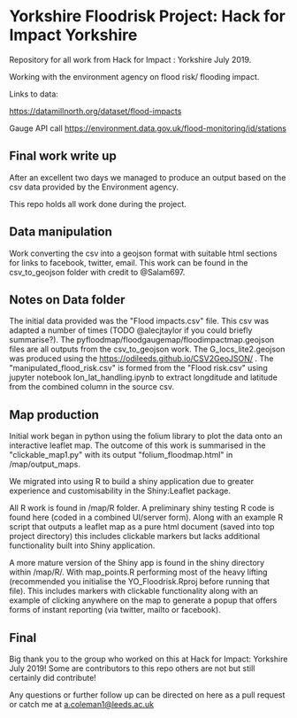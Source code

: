 # Yorkshire Floodrisk Project: Hack for Impact Yorkshire

Repository for all work from Hack for Impact : Yorkshire July 2019.

Working with the environment agency on flood risk/ flooding impact.

Links to data:

https://datamillnorth.org/dataset/flood-impacts

Gauge API call
https://environment.data.gov.uk/flood-monitoring/id/stations

## Final work write up

After an excellent two days we managed to produce an output based on the csv data provided by the Environment agency.

This repo holds all work done during the project.

## Data manipulation
Work converting the csv into a geojson format with suitable html sections for links to facebook, twitter, email. This work can be found in the csv_to_geojson folder with credit to @Salam697.

## Notes on Data folder

The initial data provided was the "Flood impacts.csv" file. This csv was adapted a number of times (TODO @alecjtaylor if you could briefly summarise?).
The pyfloodmap/floodgaugemap/floodimpactmap.geojson files are all outputs from the csv_to_geojson work.
The G_locs_lite2.geojson was produced using the https://odileeds.github.io/CSV2GeoJSON/ .
The "manipulated_flood_risk.csv" is formed from the "Flood risk.csv" using jupyter notebook lon_lat_handling.ipynb to extract longditude and latitude from the combined column in the source csv.

## Map production

Initial work began in python using the folium library to plot the data onto an interactive leaflet map. The outcome of this work is summarised in the "clickable_map1.py" with its output "folium_floodmap.html" in /map/output_maps.

We migrated into using R to build a shiny application due to greater experience and customisability in the Shiny:Leaflet package.

All R work is found in /map/R folder. A preliminary shiny testing R code is found here (coded in a combined UI/server form). Along with an example R script that outputs a leaflet map as a pure html document (saved into top project directory) this includes clickable markers but lacks additional functionality built into Shiny application.

A more mature version of the Shiny app is found in the shiny directory within /map/R/. With map_points.R performing most of the heavy lifting (recommended you initialise the YO_Floodrisk.Rproj before running that file). This includes markers with clickable functionality along with an example of clicking anywhere on the map to generate a popup that offers forms of instant reporting (via twitter, mailto or facebook).

## Final

Big thank you to the group who worked on this at Hack for Impact: Yorkshire July 2019! Some are contributors to this repo others are not but still certainly did contribute!

Any questions or further follow up can be directed on here as a pull request or catch me at a.coleman1@leeds.ac.uk
